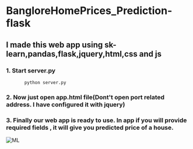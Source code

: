 # BangloreHomePrices_Prediction-flask
## I made this web app using sk-learn,pandas,flask,jquery,html,css and js

### 1. Start server.py
           python server.py
### 2. Now just open app.html file(Dont't open port related address. I have configured it with jquery)
### 3. Finally our web app is ready to use. In app if you will provide required fields , it will give you predicted price of a house.

<img src="https://i.imgur.com/eq1RmHT.png" alt="ML">
